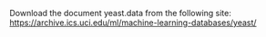 Download the document yeast.data from the following site: https://archive.ics.uci.edu/ml/machine-learning-databases/yeast/

